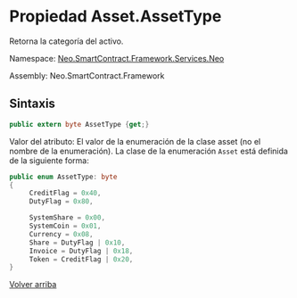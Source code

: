 # Propiedad Asset.AssetType

Retorna la categoría del activo.

Namespace: [Neo.SmartContract.Framework.Services.Neo](../../AntShares.md)

Assembly: Neo.SmartContract.Framework

## Sintaxis

```c#
public extern byte AssetType {get;}
```

Valor del atributo: El valor de la enumeración de la clase asset (no el nombre de la enumeración). La clase de la enumeración `Asset` está definida de la siguiente forma:

```c#
public enum AssetType: byte
{
     CreditFlag = 0x40,
     DutyFlag = 0x80,

     SystemShare = 0x00,
     SystemCoin = 0x01,
     Currency = 0x08,
     Share = DutyFlag | 0x10,
     Invoice = DutyFlag | 0x18,
     Token = CreditFlag | 0x20,
}
```



[Volver arriba](../Asset.md)
